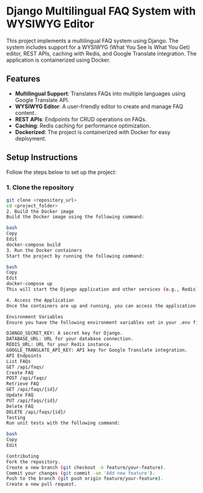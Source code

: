# Django Multilingual FAQ System with WYSIWYG Editor

This project implements a multilingual FAQ system using Django. The system includes support for a WYSIWYG (What You See Is What You Get) editor, REST APIs, caching with Redis, and Google Translate integration. The application is containerized using Docker.

## Features

- **Multilingual Support**: Translates FAQs into multiple languages using Google Translate API.
- **WYSIWYG Editor**: A user-friendly editor to create and manage FAQ content.
- **REST APIs**: Endpoints for CRUD operations on FAQs.
- **Caching**: Redis caching for performance optimization.
- **Dockerized**: The project is containerized with Docker for easy deployment.


## Setup Instructions

Follow the steps below to set up the project:

### 1. Clone the repository

```bash
git clone <repository_url>
cd <project_folder>
2. Build the Docker image
Build the Docker image using the following command:

bash
Copy
Edit
docker-compose build
3. Run the Docker containers
Start the project by running the following command:

bash
Copy
Edit
docker-compose up
This will start the Django application and other services (e.g., Redis) defined in the docker-compose.yml file.

4. Access the Application
Once the containers are up and running, you can access the application at http://localhost:8000.

Environment Variables
Ensure you have the following environment variables set in your .env file:

DJANGO_SECRET_KEY: A secret key for Django.
DATABASE_URL: URL for your database connection.
REDIS_URL: URL for your Redis instance.
GOOGLE_TRANSLATE_API_KEY: API key for Google Translate integration.
API Endpoints
List FAQs
GET /api/faqs/
Create FAQ
POST /api/faqs/
Retrieve FAQ
GET /api/faqs/{id}/
Update FAQ
PUT /api/faqs/{id}/
Delete FAQ
DELETE /api/faqs/{id}/
Testing
Run unit tests with the following command:

bash
Copy
Edit

Contributing
Fork the repository.
Create a new branch (git checkout -b feature/your-feature).
Commit your changes (git commit -am 'Add new feature').
Push to the branch (git push origin feature/your-feature).
Create a new pull request.
